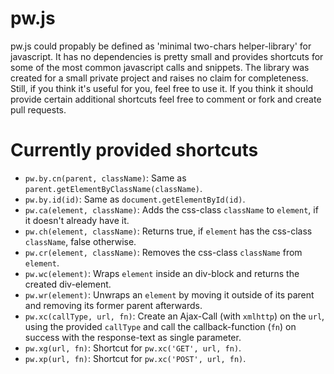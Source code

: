 # pw.js

pw.js could propably be defined as 'minimal two-chars helper-library' for javascript. It has no dependencies is pretty small and provides shortcuts for some of the most common javascript calls and snippets. The library was created for a small private project and raises no claim for completeness. Still, if you think it's useful for you, feel free to use it. If you think it should provide certain additional shortcuts feel free to comment or fork and create pull requests.

# Currently provided shortcuts


- `pw.by.cn(parent, className)`:
  Same as `parent.getElementByClassName(className)`.
- `pw.by.id(id)`:
  Same as `document.getElementById(id)`.
- `pw.ca(element, className)`:
  Adds the css-class `className` to `element`, if it doesn't already have it.
- `pw.ch(element, className)`: Returns true, if `element` has the css-class `className`, false otherwise.
- `pw.cr(element, className)`: Removes the css-class `className` from `element`.
- `pw.wc(element)`: Wraps `element` inside an div-block and returns the created div-element.
- `pw.wr(element)`: Unwraps an `element` by moving it outside of its parent and removing its former parent afterwards.
- `pw.xc(callType, url, fn)`: Create an Ajax-Call (with `xmlhttp`) on the `url`, using the provided `callType` and call the callback-function (`fn`) on success with the response-text as single parameter.
- `pw.xg(url, fn)`: Shortcut for `pw.xc('GET', url, fn)`.
- `pw.xp(url, fn)`: Shortcut for `pw.xc('POST', url, fn)`.

